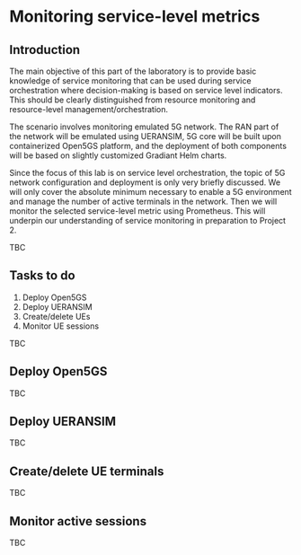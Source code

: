 # Monitoring service-level metrics
## Introduction
The main objective of this part of the laboratory is to provide basic knowledge of service monitoring that can be used during service orchestration where decision-making is based on service level indicators. This should be clearly distinguished from resource monitoring and resource-level management/orchestration.

The scenario involves monitoring emulated 5G network. The RAN part of the network will be emulated using UERANSIM, 5G core will be built upon containerized Open5GS platform, and the deployment of both components will be based on slightly customized Gradiant Helm charts.

Since the focus of this lab is on service level orchestration, the topic of 5G network configuration and deployment is only very briefly discussed. We will only cover the absolute minimum necessary to enable a 5G environment and manage the number of active terminals in the network. Then we will monitor the selected service-level metric using Prometheus. This will underpin our understanding of service monitoring in preparation to Project 2.

TBC

## Tasks to do
1. Deploy Open5GS
2. Deploy UERANSIM
3. Create/delete UEs
4. Monitor UE sessions

TBC

## Deploy Open5GS
TBC

## Deploy UERANSIM
TBC

## Create/delete UE terminals
TBC

## Monitor active sessions
TBC
